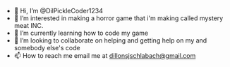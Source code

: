 - 👋 Hi, I’m @DilPickleCoder1234
- 👀 I’m interested in making a horror game that i'm making called mystery meat INC.
- 🌱 I’m currently learning how to code my game
- 💞️ I’m looking to collaborate on helping and getting help on my and somebody else's code
- 📫 How to reach me email me at dillonsjschlabach@gmail.com

<!---
DilPickleCoder1234/DilPickleCoder1234 is a ✨ special ✨ repository because its `README.md` (this file) appears on your GitHub profile.
You can click the Preview link to take a look at your changes.
--->
